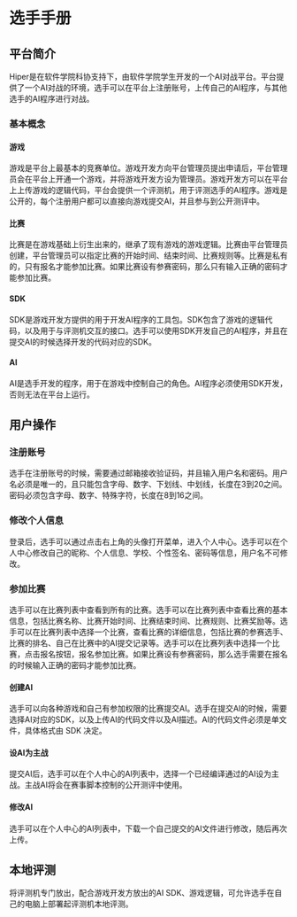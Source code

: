 # 选手手册

## 平台简介
Hiper是在软件学院科协支持下，由软件学院学生开发的一个AI对战平台。平台提供了一个AI对战的环境，选手可以在平台上注册账号，上传自己的AI程序，与其他选手的AI程序进行对战。

### 基本概念

#### 游戏
游戏是平台上最基本的竞赛单位。游戏开发方向平台管理员提出申请后，平台管理员会在平台上开通一个游戏，并将游戏开发方设为管理员。游戏开发方可以在平台上上传游戏的逻辑代码，平台会提供一个评测机，用于评测选手的AI程序。游戏是公开的，每个注册用户都可以直接向游戏提交AI，并且参与到公开测评中。

#### 比赛
比赛是在游戏基础上衍生出来的，继承了现有游戏的游戏逻辑。比赛由平台管理员创建，平台管理员可以指定比赛的开始时间、结束时间、比赛规则等。比赛是私有的，只有报名才能参加比赛。如果比赛设有参赛密码，那么只有输入正确的密码才能参加比赛。

#### SDK
SDK是游戏开发方提供的用于开发AI程序的工具包。SDK包含了游戏的逻辑代码，以及用于与评测机交互的接口。选手可以使用SDK开发自己的AI程序，并且在提交AI的时候选择开发的代码对应的SDK。

#### AI
AI是选手开发的程序，用于在游戏中控制自己的角色。AI程序必须使用SDK开发，否则无法在平台上运行。

## 用户操作

### 注册账号
选手在注册账号的时候，需要通过邮箱接收验证码，并且输入用户名和密码。用户名必须是唯一的，且只能包含字母、数字、下划线、中划线，长度在3到20之间。密码必须包含字母、数字、特殊字符，长度在8到16之间。

### 修改个人信息
登录后，选手可以通过点击右上角的头像打开菜单，进入个人中心。选手可以在个人中心修改自己的昵称、个人信息、学校、个性签名、密码等信息，用户名不可修改。

### 参加比赛
选手可以在比赛列表中查看到所有的比赛。选手可以在比赛列表中查看比赛的基本信息，包括比赛名称、比赛开始时间、比赛结束时间、比赛规则、比赛奖励等。选手可以在比赛列表中选择一个比赛，查看比赛的详细信息，包括比赛的参赛选手、比赛的排名、自己在比赛中的AI提交记录等。选手可以在比赛列表中选择一个比赛，点击报名按钮，报名参加比赛。如果比赛设有参赛密码，那么选手需要在报名的时候输入正确的密码才能参加比赛。

#### 创建AI
选手可以向各种游戏和自己有参加权限的比赛提交AI。选手在提交AI的时候，需要选择AI对应的SDK，以及上传AI的代码文件以及AI描述。AI的代码文件必须是单文件，具体格式由 SDK 决定。

#### 设AI为主战
提交AI后，选手可以在个人中心的AI列表中，选择一个已经编译通过的AI设为主战。主战AI将会在赛事脚本控制的公开测评中使用。

#### 修改AI
选手可以在个人中心的AI列表中，下载一个自己提交的AI文件进行修改，随后再次上传。


## 本地评测

将评测机专门放出，配合游戏开发方放出的AI SDK、游戏逻辑，可允许选手在自己的电脑上部署起评测机本地评测。
